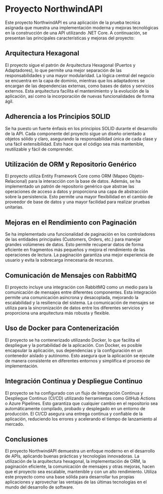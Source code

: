 # Proyecto NorthwindAPI

Este proyecto NorthwindAPI es una aplicación de la prueba tecnica asignada que muestra una implementación moderna y mejoras tecnológicas en la construcción de una API utilizando .NET Core. A continuación, se presentan las principales características y mejoras del proyecto:

## Arquitectura Hexagonal

El proyecto sigue el patrón de Arquitectura Hexagonal (Puertos y Adaptadores), lo que permite una mejor separación de las responsabilidades y una mayor modularidad. La lógica central del negocio se encuentra en la capa de dominio, mientras que los adaptadores se encargan de las dependencias externas, como bases de datos y servicios externos. Esta arquitectura facilita el mantenimiento y la evolución de la aplicación, así como la incorporación de nuevas funcionalidades de forma ágil.

## Adherencia a los Principios SOLID

Se ha puesto un fuerte énfasis en los principios SOLID durante el desarrollo de la API. Cada componente del proyecto sigue un diseño orientado a objetos sólido y claro, asegurando la responsabilidad única de cada clase y una fácil extensibilidad. Esto hace que el código sea más mantenible, reutilizable y fácil de comprender.

## Utilización de ORM y Repositorio Genérico

El proyecto utiliza Entity Framework Core como ORM (Mapeo Objeto-Relacional) para la interacción con la base de datos. Además, se ha implementado un patrón de repositorio genérico que abstrae las operaciones de acceso a datos y proporciona una capa de abstracción sobre la persistencia. Esto permite una mayor flexibilidad en el cambio de proveedor de base de datos y una mayor facilidad para realizar pruebas unitarias.

## Mejoras en el Rendimiento con Paginación

Se ha implementado una funcionalidad de paginación en los controladores de las entidades principales (Customers, Orders, etc.) para manejar grandes volúmenes de datos. Esto permite recuperar datos de forma eficiente en fragmentos más pequeños y mejora el rendimiento de las operaciones de lectura. La paginación garantiza una mejor experiencia de usuario y evita la sobrecarga innecesaria de recursos.

## Comunicación de Mensajes con RabbitMQ

El proyecto incluye una integración con RabbitMQ como un medio para la comunicación de mensajes entre diferentes componentes. Esta integración permite una comunicación asíncrona y desacoplada, mejorando la escalabilidad y la resiliencia del sistema. La comunicación de mensajes se utiliza para la sincronización de datos entre los diferentes servicios y proporciona una arquitectura más robusta y flexible.

## Uso de Docker para Contenerización

El proyecto se ha contenerizado utilizando Docker, lo que facilita el despliegue y la portabilidad de la aplicación. Con Docker, es posible encapsular la aplicación, sus dependencias y la configuración en un contenedor aislado y autónomo. Esto asegura que la aplicación se ejecute de manera consistente en diferentes entornos y simplifica el proceso de implementación.

## Integración Continua y Despliegue Continuo

El proyecto se ha configurado con un flujo de Integración Continua y Despliegue Continuo (CI/CD) utilizando herramientas como GitHub Actions o Azure Pipelines. Esto garantiza que cualquier cambio en el repositorio sea automáticamente compilado, probado y desplegado en un entorno de producción. El CI/CD asegura una entrega continua y confiable de la aplicación, reduciendo los errores y acelerando el tiempo de lanzamiento al mercado.

## Conclusiones

El proyecto NorthwindAPI demuestra un enfoque moderno en el desarrollo de APIs, aplicando buenas prácticas y tecnologías innovadoras. La utilización de la arquitectura hexagonal, la implementación de ORM, la paginación eficiente, la comunicación de mensajes y otras mejoras, hacen que el proyecto sea escalable, mantenible y con un alto rendimiento. Utiliza este proyecto como una base sólida para desarrollar tus propias aplicaciones y aprovechar las ventajas de las últimas tecnologías en el mundo del desarrollo de software.
